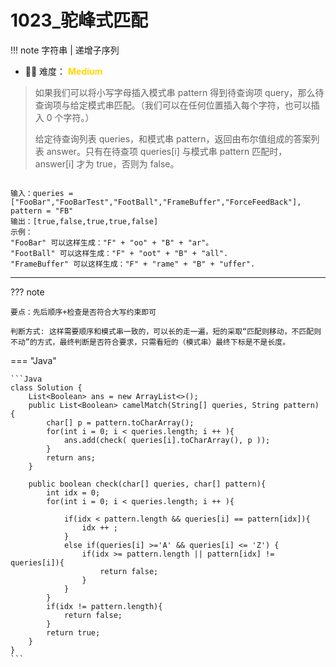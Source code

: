 # 1023_驼峰式匹配


!!! note
    字符串 | 递增子序列

- 🔑🔑 难度： <span style = "color:gold; font-weight:bold">Medium</span>





> 如果我们可以将小写字母插入模式串 pattern 得到待查询项 query，那么待查询项与给定模式串匹配。（我们可以在任何位置插入每个字符，也可以插入 0 个字符。）
> 
> 给定待查询列表 queries，和模式串 pattern，返回由布尔值组成的答案列表 answer。只有在待查项 queries[i] 与模式串 pattern 匹配时， answer[i] 才为 true，否则为 false。



```

输入：queries = ["FooBar","FooBarTest","FootBall","FrameBuffer","ForceFeedBack"], pattern = "FB"
输出：[true,false,true,true,false]
示例：
"FooBar" 可以这样生成："F" + "oo" + "B" + "ar"。
"FootBall" 可以这样生成："F" + "oot" + "B" + "all".
"FrameBuffer" 可以这样生成："F" + "rame" + "B" + "uffer".
```

---------

??? note

    要点：先后顺序+检查是否符合大写约束即可
    
    判断方式: 这样需要顺序和模式串一致的，可以长的走一遍，短的采取“匹配则移动，不匹配则不动”的方式，最终判断是否符合要求，只需看短的（模式串）最终下标是不是长度。





=== "Java"

    ```Java
    class Solution {
        List<Boolean> ans = new ArrayList<>();
        public List<Boolean> camelMatch(String[] queries, String pattern) {
            char[] p = pattern.toCharArray();
            for(int i = 0; i < queries.length; i ++ ){
                ans.add(check( queries[i].toCharArray(), p ));
            }
            return ans;
        }

        public boolean check(char[] queries, char[] pattern){
            int idx = 0;
            for(int i = 0; i < queries.length; i ++ ){
                
                if(idx < pattern.length && queries[i] == pattern[idx]){
                    idx ++ ;
                }
                else if(queries[i] >='A' && queries[i] <= 'Z') {
                    if(idx >= pattern.length || pattern[idx] != queries[i]){
                        return false;
                    }
                }
            }
            if(idx != pattern.length){
                return false;
            }
            return true;
        }
    }
    ```

